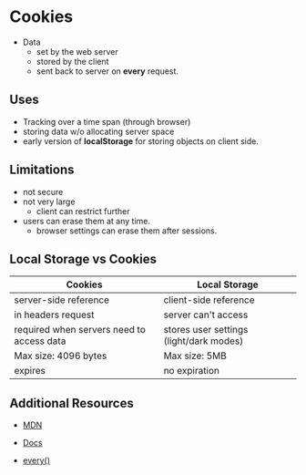 # Cookies
- Data
  - set by the web server
  - stored by the client
  - sent back to server on **every** request.

## Uses
- Tracking over a time span (through browser)
- storing data w/o allocating server space
- early version of **localStorage** for storing objects on client side.

## Limitations
- not secure
- not very large
  - client can restrict further
- users can erase them at any time.
  - browser settings can erase them after sessions.

## Local Storage vs Cookies

| Cookies | Local Storage |
| --- | --- |
| server-side reference | client-side reference |
| in headers request | server can't access |
| required when servers need to access data | stores user settings (light/dark modes) |
| Max size: 4096 bytes | Max size: 5MB |
| expires | no expiration |

## Additional Resources

- [MDN](https://developer.mozilla.org/en-US/docs/Web/HTTP/Cookies)

- [Docs](
https://www.rfc-editor.org/rfc/rfc6265)

- [every()](https://masteringjs.io/tutorials/fundamentals/foreach-break)